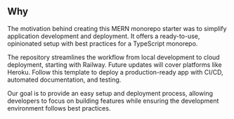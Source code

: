 ## Why

The motivation behind creating this MERN monorepo starter was to simplify application development and deployment. It offers a ready-to-use, opinionated setup with best practices for a TypeScript monorepo.

The repository streamlines the workflow from local development to cloud deployment, starting with Railway. Future updates will cover platforms like Heroku. Follow this template to deploy a production-ready app with CI/CD, automated documentation, and testing.

Our goal is to provide an easy setup and deployment process, allowing developers to focus on building features while ensuring the development environment follows best practices.
